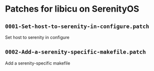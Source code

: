 # Patches for libicu on SerenityOS

## `0001-Set-host-to-serenity-in-configure.patch`

Set host to serenity in configure


## `0002-Add-a-serenity-specific-makefile.patch`

Add a serenity-specific makefile


